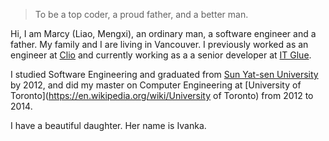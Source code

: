 

> To be a top coder, a proud father, and a better man.


Hi, I am Marcy (Liao, Mengxi), an ordinary man, a software engineer and a father. My family and I are living in Vancouver. I previously worked as an engineer at [Clio](https://www.clio.com) and currently working as a a senior developer at [IT Glue](https://www.itglue.com).

I studied Software Engineering and graduated from [Sun Yat-sen University](https://en.wikipedia.org/wiki/Sun_Yat-sen_University) by 2012, and did my master on Computer Engineering at [University of Toronto](https://en.wikipedia.org/wiki/University of Toronto) from 2012 to 2014.

I have a beautiful daughter. Her name is Ivanka.
